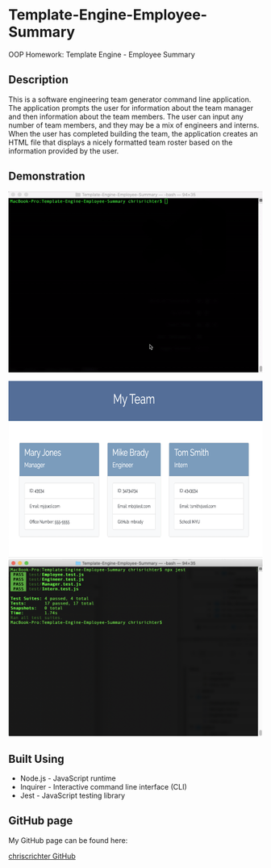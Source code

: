 # Template-Engine-Employee-Summary
OOP Homework: Template Engine - Employee Summary

## Description

This is a software engineering team generator command line application. The application prompts the user for information about the team manager and then information about the team members. The user can input any number of team members, and they may be a mix of engineers and interns. When the user has completed building the team, the application creates an HTML file that displays a nicely formatted team roster based on the information provided by the user. 

## Demonstration

![Demo](https://raw.githubusercontent.com/chriscrichter/Template-Engine-Employee-Summary/master/assets/TeamSummary.gif)

<img src="assets/TeamSummaryHTML.png" width="600" height="350">

<img src="assets/Testing.png" width="600" height="350">

## Built Using

* Node.js - JavaScript runtime
* Inquirer - Interactive command line interface (CLI)
* Jest - JavaScript testing library

## GitHub page

My GitHub page can be found here:

[chriscrichter GitHub](https://github.com/chriscrichter)
